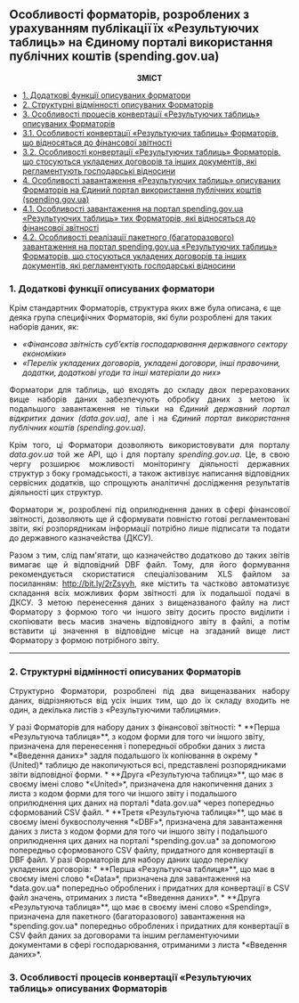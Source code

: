 ## Особливості форматорів, розроблених з урахуванням публікації їх «Результуючих таблиць» на Єдиному порталі використання публічних коштів (spending.gov.ua)
<p align="center"><b>ЗМІСТ</b></p>

* [1. Додаткові функції описуваних форматори](#1-Додаткові-функції-описуваних-форматори)
* [2. Структурні відмінності описуваних Форматорів](#2-Структурні-відмінності-описуваних-Форматорів)
* [3. Особливості процесів конвертації «Результуючих таблиць» описуваних Форматорів](#3-Особливості-процесів-конвертації-Результуючих-таблиць-описуваних-Форматорів)
* [3.1. Особливості конвертації «Результуючих таблиць» Форматорів, що відносяться до фінансової звітності](#31-Особливості-конвертації-Результуючих-таблиць-Форматорів-що-відносяться-до-фінансової-звітності)
* [3.2. Особливості конвертації «Результуючих таблиць» Форматорів, що стосуються укладених договорів та інших документів, які регламентують господарські відносини](#32-Особливості-конвертації-Результуючих-таблиць-Форматорів-що-стосуються-укладених-договорів-та-інших-документів-які-регламентують-господарські-відносини)
* [4. Особливості завантаження «Результуючих таблиць» описуваних Форматорів на Єдиний портал використання публічних коштів (spending.gov.ua)](#4-Особливості-завантаження-Результуючих-таблиць-описуваних-Форматорів-на-Єдиний-портал-використання-публічних-коштів-spendinggovua)
* [4.1. Особливості завантаження на портал spending.gov.ua «Результуючих таблиць» тих Форматорів, які відносяться до фінансової звітності](#41-Особливості-завантаження-на-портал-spendinggovua-Результуючих-таблиць-тих-Форматорів-які-відносяться-до-фінансової-звітності)
* [4.2. Особливості реалізації пакетного (багаторазового) завантаження на портал spending.gov.ua «Результуючих таблиць» Форматорів, що стосуються укладених договорів та інших документів, які регламентують господарські відносини](#42-Особливості-реалізації-пакетного-багаторазового-завантаження-на-портал-spendinggovua-Результуючих-таблиць-Форматорів-що-стосуються-укладених-договорів-та-інших-документів-які-регламентують-господарські-відносини)

### 1. Додаткові функції описуваних форматори

Крім стандартних Форматорів, структура яких вже була описана, є ще деяка група специфічних Форматорів, які були розроблені для таких наборів даних, як:

* *«Фінансова звітність суб’єктів господарювання державного сектору економіки»*
* *«Перелік укладених договорів, укладені договори, інші правочини, додатки, додаткові угоди та інші матеріали до них»*

<p align="justify">Форматори для таблиць, що входять до складу двох перерахованих вище наборів даних забезпечують обробку даних з метою їх подальшого завантаження не тільки на <i>Єдиний державний портал відкритих даних (data.gov.ua)</i>, але і на <i>Єдиний портал використання публічних коштів (spending.gov.ua)</i>.</p>
<p align="justify">Крім того, ці Форматори дозволяють використовувати для порталу <i>data.gov.ua</i> той же API, що і для порталу <i>spending.gov.ua</i>. Це, в свою чергу розширює можливості моніторингу діяльності державних структур з боку громадськості, а також активізує написання відповідних сервісних додатків, що спрощують аналітичні дослідження результатів діяльності цих структур.</p>
<p align="justify">Форматори ж, розроблені під оприлюднення даних в сфері фінансової звітності, дозволяють ще й сформувати повністю готові регламентовані звіти, які розпорядникам інформації потрібно лише підписати та подати до державного казначейства (ДКСУ).</p>
<p align="justify">Разом з тим, слід пам'ятати, що казначейство додатково до таких звітів вимагає ще й відповідний DBF файл. Тому, для його формування рекомендується скористатися спеціалізованим XLS файлом за посиланням: <a href="http://bit.ly/2rZsyyh" target="_blank">http://bit.ly/2rZsyyh</a>, яке містить та частково автоматизує складання всіх можливих форм звітності для їх подальшої подачі в ДКСУ. З метою перенесення даних з вищеназваного файлу на лист Форматору з формою того чи іншого звіту досить просто виділити і скопіювати весь масив значень відповідного звіту в файлі, а потім вставити ці значення в відповідне місце на згаданий вище лист Форматору з формою потрібного звіту.</p>

---

### 2. Структурні відмінності описуваних Форматорів

<p align="justify"> Структурно Форматори, розроблені під два вищеназваних набору даних, відрізняються від усіх інших тим, що до їх складу входить не один, а декілька листів з «Результуючими таблицями».</p>
У разі Форматорів для набору даних з фінансової звітності:
* **Перша «Результуюча таблиця»**, з кодом форми для того чи іншого звіту, призначена для перенесення і попередньої обробки даних з листа *«Введення даних»* задля подальшого їх копіювання в окрему *(United)* таблицю де накопичуються всі, представлені розпорядниками звіти відповідної форми.
* **Друга «Результуюча таблиця»**, що має в своєму імені слово *«United»*, призначена для накопичення даних з листа з кодом форми для того чи іншого звіту і подальшого оприлюднення цих даних на порталі *data.gov.ua* через попередньо сформований CSV файл.
* **Третя «Результуюча таблиця»**, що має в своєму імені буквосполучення *«DBF»*, призначена для завантаження даних з листа з кодом форми для того чи іншого звіту і подальшого оприлюднення цих даних на порталі *spending.gov.ua* за допомогою попередньо сформованого CSV файлу, придатного для конвертації в DBF файл.
У разі Форматорів для набору даних щодо переліку укладених договорів:
* **Перша «Результуюча таблиця»**, що має в своєму імені слово *«Data»*, призначена для завантаження на *data.gov.ua* попередньо оброблених і придатних для конвертації в CSV файл значень, отриманих з листа *«Введення даних»*.
* **Друга «Результуюча таблиця»**, що має в своєму імені слово «Spending», призначена для пакетного (багаторазового) завантаження на *spending.gov.ua* попередньо оброблених і придатних для конвертації в CSV файл даних за договорами та іншим регламентуючими документами в сфері господарювання, отриманими з листа *«Введення даних»*.

### 3. Особливості процесів конвертації «Результуючих таблиць» описуваних Форматорів
